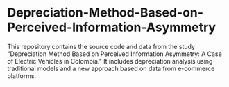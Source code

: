 # Depreciation-Method-Based-on-Perceived-Information-Asymmetry
This repository contains the source code and data from the study "Depreciation Method Based on Perceived Information Asymmetry: A Case of Electric Vehicles in Colombia." It includes depreciation analysis using traditional models and a new approach based on data from e-commerce platforms.
